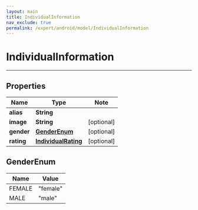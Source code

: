 ```yaml
---
layout: main
title: IndividualInformation
nav_exclude: true
permalink: /expert/android/model/IndividualInformation
---
```


# IndividualInformation

---

## Properties

Name | Type | Note
---- | ---- | ----
**alias** | **String** | 
**image** | **String** | [optional] 
**gender** | [**GenderEnum**](#GenderEnum) | [optional] 
**rating** | [**IndividualRating**](IndividualRating.md) | [optional] 

## GenderEnum

Name | Value
---- | -----
FEMALE | &quot;female&quot;
MALE | &quot;male&quot;

